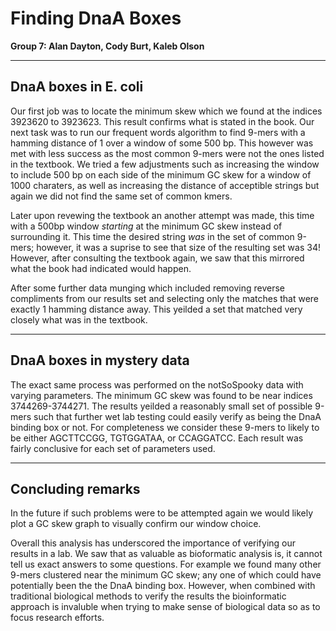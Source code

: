 # Finding DnaA Boxes
**Group 7: Alan Dayton, Cody Burt, Kaleb Olson**


---
## DnaA boxes in E. coli

Our first job was to locate the minimum skew which we found at the indices 3923620 to 3923623. This result confirms what is stated in the book.
Our next task was to run our frequent words algorithm to find 9-mers with a hamming distance of 1 over a window of some 500 bp. This however was met with less success as the most common 9-mers were not the ones listed in the textbook. We tried a few adjustments such as increasing the window to include 500 bp on each side of the minimum GC skew for a window of 1000 charaters, as well as increasing the distance of acceptible strings but again we did not find the same set of common kmers.

Later upon revewing the textbook an another attempt was made, this time with a 500bp window *starting* at the minimum GC skew instead of surrounding it. This time the desired string *was* in the set of common 9-mers; however, it was a suprise to see that size of the resulting set was 34! However, after consulting the textbook again, we saw that this mirrored what the book had indicated would happen.

After some further data munging which included removing reverse compliments from our results set and selecting only the matches that were exactly 1 hamming distance away. This yeilded a set that matched very closely what was in the textbook.

---
## DnaA boxes in mystery data

The exact same process was performed on the notSoSpooky data with varying parameters. The minimum GC skew was found to be near indices 3744269-3744271. The results yeilded a reasonably small set of possible 9-mers such that further wet lab testing could easily verify as being the DnaA binding box or not. For completeness we consider these 9-mers to likely to be either AGCTTCCGG, TGTGGATAA, or CCAGGATCC. Each result was fairly conclusive for each set of parameters used.

---
## Concluding remarks

In the future if such problems were to be attempted again we would likely plot a GC skew graph to visually confirm our window choice. 

Overall this analysis has underscored the importance of verifying our results in a lab. We saw that as valuable as bioformatic analysis is, it cannot tell us exact answers to some questions. For example we found many other 9-mers clustered near the minimum GC skew; any one of which could have potentially been the the DnaA binding box. However, when combined with traditional biological methods to verify the results the bioinformatic approach is invaluble when trying to make sense of biological data so as to focus research efforts.

